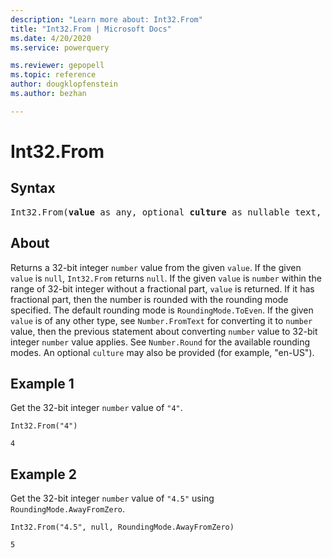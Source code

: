 ```yaml
---
description: "Learn more about: Int32.From"
title: "Int32.From | Microsoft Docs"
ms.date: 4/20/2020
ms.service: powerquery

ms.reviewer: gepopell
ms.topic: reference
author: dougklopfenstein
ms.author: bezhan

---
```

# Int32.From

## Syntax

<pre>
Int32.From(<b>value</b> as any, optional <b>culture</b> as nullable text, optional <b>roundingMode</b> as nullable number) as nullable number
</pre>
  
## About  
Returns a 32-bit integer `number` value from the given `value`. If the given `value` is `null`, `Int32.From` returns `null`. If the given `value` is `number` within the range of 32-bit integer without a fractional part, `value` is returned. If it has fractional part, then the number is rounded with the rounding mode specified. The default rounding mode is `RoundingMode.ToEven`. If the given `value` is of any other type, see `Number.FromText` for converting it to `number` value, then the previous statement about converting `number` value to 32-bit integer `number` value applies. See `Number.Round` for the available rounding modes. An optional `culture` may also be provided (for example, "en-US").

## Example 1
Get the 32-bit integer `number` value of `"4"`.

```powerquery-m
Int32.From("4")
```

`4`

## Example 2
Get the 32-bit integer `number` value of `"4.5"` using `RoundingMode.AwayFromZero`.

```powerquery-m
Int32.From("4.5", null, RoundingMode.AwayFromZero)
```

`5`
